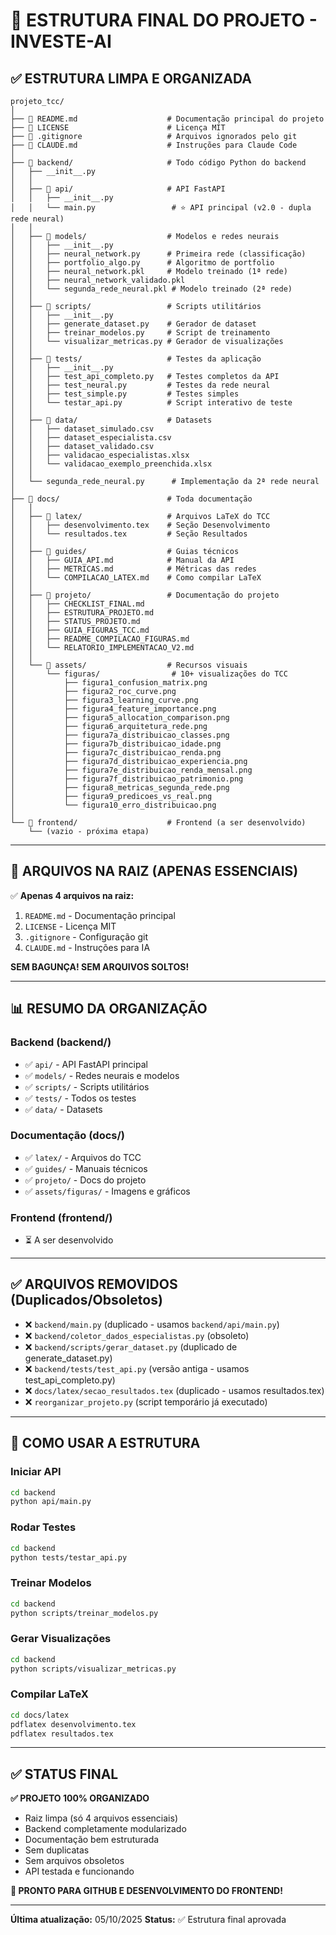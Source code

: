 # 📁 ESTRUTURA FINAL DO PROJETO - INVESTE-AI

## ✅ ESTRUTURA LIMPA E ORGANIZADA

```
projeto_tcc/
│
├── 📄 README.md                    # Documentação principal do projeto
├── 📄 LICENSE                      # Licença MIT
├── 📄 .gitignore                   # Arquivos ignorados pelo git
├── 📄 CLAUDE.md                    # Instruções para Claude Code
│
├── 📂 backend/                     # Todo código Python do backend
│   ├── __init__.py
│   │
│   ├── 📂 api/                     # API FastAPI
│   │   ├── __init__.py
│   │   └── main.py                 # ⭐ API principal (v2.0 - dupla rede neural)
│   │
│   ├── 📂 models/                  # Modelos e redes neurais
│   │   ├── __init__.py
│   │   ├── neural_network.py      # Primeira rede (classificação)
│   │   ├── portfolio_algo.py      # Algoritmo de portfolio
│   │   ├── neural_network.pkl     # Modelo treinado (1ª rede)
│   │   ├── neural_network_validado.pkl
│   │   └── segunda_rede_neural.pkl # Modelo treinado (2ª rede)
│   │
│   ├── 📂 scripts/                 # Scripts utilitários
│   │   ├── __init__.py
│   │   ├── generate_dataset.py    # Gerador de dataset
│   │   ├── treinar_modelos.py     # Script de treinamento
│   │   └── visualizar_metricas.py # Gerador de visualizações
│   │
│   ├── 📂 tests/                   # Testes da aplicação
│   │   ├── __init__.py
│   │   ├── test_api_completo.py   # Testes completos da API
│   │   ├── test_neural.py         # Testes da rede neural
│   │   ├── test_simple.py         # Testes simples
│   │   └── testar_api.py          # Script interativo de teste
│   │
│   ├── 📂 data/                    # Datasets
│   │   ├── dataset_simulado.csv
│   │   ├── dataset_especialista.csv
│   │   ├── dataset_validado.csv
│   │   ├── validacao_especialistas.xlsx
│   │   └── validacao_exemplo_preenchida.xlsx
│   │
│   └── segunda_rede_neural.py      # Implementação da 2ª rede neural
│
├── 📂 docs/                        # Toda documentação
│   │
│   ├── 📂 latex/                   # Arquivos LaTeX do TCC
│   │   ├── desenvolvimento.tex    # Seção Desenvolvimento
│   │   └── resultados.tex         # Seção Resultados
│   │
│   ├── 📂 guides/                  # Guias técnicos
│   │   ├── GUIA_API.md            # Manual da API
│   │   ├── METRICAS.md            # Métricas das redes
│   │   └── COMPILACAO_LATEX.md    # Como compilar LaTeX
│   │
│   ├── 📂 projeto/                 # Documentação do projeto
│   │   ├── CHECKLIST_FINAL.md
│   │   ├── ESTRUTURA_PROJETO.md
│   │   ├── STATUS_PROJETO.md
│   │   ├── GUIA_FIGURAS_TCC.md
│   │   ├── README_COMPILACAO_FIGURAS.md
│   │   └── RELATORIO_IMPLEMENTACAO_V2.md
│   │
│   └── 📂 assets/                  # Recursos visuais
│       └── figuras/                # 10+ visualizações do TCC
│           ├── figura1_confusion_matrix.png
│           ├── figura2_roc_curve.png
│           ├── figura3_learning_curve.png
│           ├── figura4_feature_importance.png
│           ├── figura5_allocation_comparison.png
│           ├── figura6_arquitetura_rede.png
│           ├── figura7a_distribuicao_classes.png
│           ├── figura7b_distribuicao_idade.png
│           ├── figura7c_distribuicao_renda.png
│           ├── figura7d_distribuicao_experiencia.png
│           ├── figura7e_distribuicao_renda_mensal.png
│           ├── figura7f_distribuicao_patrimonio.png
│           ├── figura8_metricas_segunda_rede.png
│           ├── figura9_predicoes_vs_real.png
│           └── figura10_erro_distribuicao.png
│
└── 📂 frontend/                    # Frontend (a ser desenvolvido)
    └── (vazio - próxima etapa)
```

---

## 🎯 ARQUIVOS NA RAIZ (APENAS ESSENCIAIS)

✅ **Apenas 4 arquivos na raiz:**
1. `README.md` - Documentação principal
2. `LICENSE` - Licença MIT
3. `.gitignore` - Configuração git
4. `CLAUDE.md` - Instruções para IA

**SEM BAGUNÇA! SEM ARQUIVOS SOLTOS!**

---

## 📊 RESUMO DA ORGANIZAÇÃO

### Backend (backend/)
- ✅ `api/` - API FastAPI principal
- ✅ `models/` - Redes neurais e modelos
- ✅ `scripts/` - Scripts utilitários
- ✅ `tests/` - Todos os testes
- ✅ `data/` - Datasets

### Documentação (docs/)
- ✅ `latex/` - Arquivos do TCC
- ✅ `guides/` - Manuais técnicos
- ✅ `projeto/` - Docs do projeto
- ✅ `assets/figuras/` - Imagens e gráficos

### Frontend (frontend/)
- ⏳ A ser desenvolvido

---

## ✅ ARQUIVOS REMOVIDOS (Duplicados/Obsoletos)

- ❌ `backend/main.py` (duplicado - usamos `backend/api/main.py`)
- ❌ `backend/coletor_dados_especialistas.py` (obsoleto)
- ❌ `backend/scripts/gerar_dataset.py` (duplicado de generate_dataset.py)
- ❌ `backend/tests/test_api.py` (versão antiga - usamos test_api_completo.py)
- ❌ `docs/latex/secao_resultados.tex` (duplicado - usamos resultados.tex)
- ❌ `reorganizar_projeto.py` (script temporário já executado)

---

## 🚀 COMO USAR A ESTRUTURA

### Iniciar API
```bash
cd backend
python api/main.py
```

### Rodar Testes
```bash
cd backend
python tests/testar_api.py
```

### Treinar Modelos
```bash
cd backend
python scripts/treinar_modelos.py
```

### Gerar Visualizações
```bash
cd backend
python scripts/visualizar_metricas.py
```

### Compilar LaTeX
```bash
cd docs/latex
pdflatex desenvolvimento.tex
pdflatex resultados.tex
```

---

## ✅ STATUS FINAL

**✅ PROJETO 100% ORGANIZADO**
- Raiz limpa (só 4 arquivos essenciais)
- Backend completamente modularizado
- Documentação bem estruturada
- Sem duplicatas
- Sem arquivos obsoletos
- API testada e funcionando

**🚀 PRONTO PARA GITHUB E DESENVOLVIMENTO DO FRONTEND!**

---

**Última atualização:** 05/10/2025
**Status:** ✅ Estrutura final aprovada
